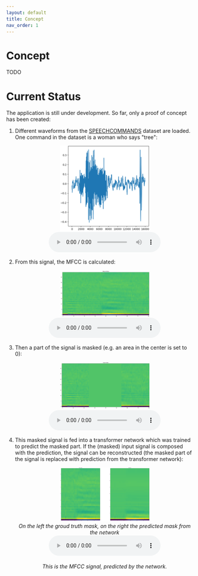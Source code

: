 ```yaml
---
layout: default
title: Concept
nav_order: 1
---
```


# Concept

TODO

# Current Status

The application is still under development. So far, only a proof of concept has been created:

1. Different waveforms from
   the [SPEECHCOMMANDS](https://pytorch.org/audio/stable/_modules/torchaudio/datasets/speechcommands.html) dataset are
   loaded. One command in the dataset is a woman who says "tree":
   <p align="center">
      <img src="assets/concept/waveform.png" alt="Waveform of the signal" width="50%" />
      <br>
      <audio controls>
         <source src="assets/concept/waveform.wav" type="audio/wav">
      </audio>
   </p>


2. From this signal, the MFCC is calculated:
   <p align="center">
      <img src="assets/concept/mfcc.png" alt="MFCC of the Waveform" width="50%" />
      <br>
      <audio controls>
         <source src="assets/concept/MFCC.wav" type="audio/wav">
      </audio>
   </p>


2. Then a part of the signal is masked (e.g. an area in the center is set to 0):
   <p align="center">
      <img src="assets/concept/mfcc_masked.png" alt="MFCC of the Waveform" width="50%" />
      <br>
      <audio controls>
         <source src="assets/concept/MFCC_masked.wav" type="audio/wav">
      </audio>
   </p>

3. This masked signal is fed into a transformer network which was trained to predict the masked part. If the (masked)
   input signal is composed with the prediction, the signal can be reconstructed (the masked part of the signal is
   replaced with prediction from the transformer network):
   <p align="center">
      <img src="assets/concept/mfcc_reconstructed.png" alt="MFCC of the Waveform" width="50%" />
      <br>
      <i>On the left the groud truth mask, on the right the predicted mask from the network</i>
      <br>
      <audio controls>
         <source src="assets/concept/MFCC_reconstructed.wav" type="audio/wav">
      </audio>
      <br>
      <br>
      <i>This is the MFCC signal, predicted by the network.</i>
   </p>
   


